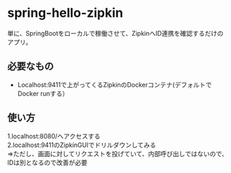 # spring-hello-zipkin


単に、SpringBootをローカルで稼働させて、ZipkinへID連携を確認するだけのアプリ。


必要なもの
----
* Localhost:9411で上がってくるZipkinのDockerコンテナ(デフォルトでDocker runする）


使い方  
----
1.localhost:8080/へアクセスする  
2.localhost:9411のZipkinGUIでドリルダウンしてみる  
⇒ただし、画面に対してリクエストを投げていて、内部呼び出しではないので、IDは別となるので改善が必要
